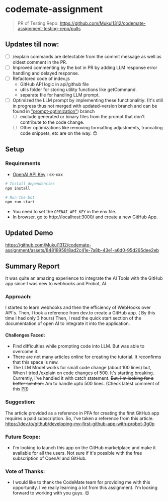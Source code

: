 # codemate-assignment

> PR of Testing Repo: https://github.com/Mukul1312/codemate-assignment-testing-repo/pulls

## Updates till now:
 - [ ] /explain commands are detectable from the commit message as well as oldest comment in the PR.
 - [ ] Improved commenting by the bot in PR by adding LLM response error handling and delayed response.
 - [ ] Refactored code of index.js 
    - GitHub API logic in api/github file
    - utils folder for storing utility functions like getCommand.
    - separate file for handling LLM prompt.
 - [ ] Optimized the LLM prompt by implementing these functionalitiy: (It's still in progress thus not merged with updated-version branch and can be found in ["prompt-optimization"]("https://github.com/Mukul1312/codemate-assignment/tree/optimized-prompt")) branch
    - [ ] exclude generated or binary files from the prompt that don't contribute to the code change.
    - [ ] Other optimizations like removing formatting adjustments, truncating code snippets, etc are on the way. 😊

## Setup

### Requirements
- [OpenAI API Key](https://platform.openai.com/api-keys/) : sk-xxx

```sh
# Install dependencies
npm install

# Run the bot
npm run start
```
- You need to set the `OPENAI_API_KEY` in the env file.
- In browser, go to http://localhost:3000/ and create a new GitHub App.


## Updated Demo
https://github.com/Mukul1312/codemate-assignment/assets/84818958/8ad2c41e-7a8b-43e1-a6d0-95d295dee2eb

## Summary Report
It was quite an amazing experience to integrate the AI Tools with the GitHub app since I was new to webhooks and Probot, AI.

### Approach:
I started to learn webhooks and then the efficiency of WebHooks over API's. Then, I took a reference from dev.to create a GitHub app. ( By this time I had only 3 hours) Then, I read the quick start section of the documentation of open AI to integrate it into the application.

#### Challenges Faced:
- Find difficulties while prompting code into LLM. But was able to overcome it.
- There are not many articles online for creating the tutorial. It reconfirms that this space is new.
- The LLM Model works for small code change (about 100 lines) but, When I tried /explain on code changes of 500. It's starting breaking. Currently, I've handled it with catch statement. ~~But, I'm looking for a better solution.~~ Am to handle upto 500 lines. (Check latest comment of this [PR]("https://github.com/Mukul1312/codemate-assignment/pull/1"))

### Suggestion:
The article provided as a reference in PFA for creating the first GitHub app requires a paid subscription. So, I've taken a reference from this article. 
https://dev.to/github/developing-my-first-github-app-with-probot-3g0p 

### Future Scope:
- I'm looking to launch this app on the GitHub marketplace and make it available for all the users. Not sure if it's possible with the free subscription of OpenAI and GitHub.

### Vote of Thanks:
- I would like to thank the CodeMate team for providing me with this opportunity. I've really learning a lot from this assignment. I'm looking forward to working with you guys. 😊
